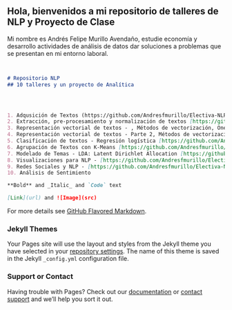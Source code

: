 ## Hola, bienvenidos a mi repositorio de talleres de NLP y Proyecto de Clase

Mi nombre es Andrés Felipe Murillo Avendaño, estudie economía y desarrollo actividades de análisis de datos dar soluciones a problemas que se presentan en mi entorno laboral.

```markdown


# Repositorio NLP
## 10 talleres y un proyecto de Analítica




1. Adqusición de Textos (https://github.com/Andresfmurillo/Electiva-NLP/blob/main/Tarea2_NLP.ipynb) 
2. Extracción, pre-procesamiento y normalización de textos [https://github.com/Andresfmurillo/Electiva-NLP/blob/main/Taller%20%233%20Web%20Scraping.ipynb]
3. Representación vectorial de textos - , Métodos de vectorización, One-Hot Encoding, Bag of Words, Bag of N-Grams[https://github.com/Andresfmurillo/Electiva-NLP/blob/main/Taller%20%234%20-%20NLP%20(1).ipynb]
4. Representación vectorial de textos - Parte 2, Métodos de vectorización matriz TF-IDF [https://github.com/Andresfmurillo/Electiva-NLP/blob/main/Taller%205%20-%2025marzo2021%20-%20AndresFelipeMurillo%20(1).ipynb]
5. Clasificación de textos - Regresión logística [https://github.com/Andresfmurillo/Electiva-NLP/blob/main/Taller%20NLP%2022abril2021.ipynb]
6. Agrupación de Textos con K-Means [https://github.com/Andresfmurillo/Electiva-NLP/blob/main/taller8.ipynb]
7. Modelado de Temas - LDA: Latent Dirichlet Allocation [https://github.com/Andresfmurillo/Electiva-NLP/blob/main/Taller9_NLP.ipynb]
8. Visualizaciones para NLP - [https://github.com/Andresfmurillo/Electiva-NLP/blob/main/Taller10_NLP.ipynb]
9. Redes Sociales y NLP - [https://github.com/Andresfmurillo/Electiva-NLP/blob/main/taller11.ipynb]
10. Análisis de Sentimiento 

**Bold** and _Italic_ and `Code` text

[Link](url) and ![Image](src)
```

For more details see [GitHub Flavored Markdown](https://guides.github.com/features/mastering-markdown/).

### Jekyll Themes

Your Pages site will use the layout and styles from the Jekyll theme you have selected in your [repository settings](https://github.com/Andresfmurillo/Portafolio-NLP/settings/pages). The name of this theme is saved in the Jekyll `_config.yml` configuration file.

### Support or Contact

Having trouble with Pages? Check out our [documentation](https://docs.github.com/categories/github-pages-basics/) or [contact support](https://support.github.com/contact) and we’ll help you sort it out.
